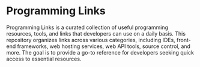# Programming Links

Programming Links is a curated collection of useful programming resources, tools, and links that developers can use on a daily basis. This repository organizes links across various categories, including IDEs, front-end frameworks, web hosting services, web API tools, source control, and more. The goal is to provide a go-to reference for developers seeking quick access to essential resources.
